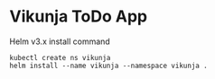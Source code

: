 # Vikunja ToDo App

Helm v3.x  install command
```
kubectl create ns vikunja
helm install --name vikunja --namespace vikunja .
```


